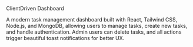 ClientDriven Dashboard

A modern task management dashboard built with React, Tailwind CSS, Node.js, and MongoDB, allowing users to manage tasks, create new tasks, and handle authentication. Admin users can delete tasks, and all actions trigger beautiful toast notifications for better UX.
